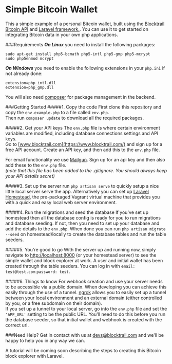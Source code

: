 Simple Bitcoin Wallet
=====================

This a simple example of a personal Bitcoin wallet, built using the [Blocktrail Bitcoin API](https://www.blocktrail.com/) and [Laravel framework.](http://laravel.com/).
You can use it to get started on integrating Bitcoin data in your own php applications.

###Requirements
***On Linux*** you need to install the following packages:
```
sudo apt-get install php5-bcmath php5-intl php5-gmp php5-mcrypt
sudo php5enmod mcrypt
```

***On Windows*** you need to enable the following extensions in your `php.ini` if not already done:
```
extension=php_intl.dll  
extension=php_gmp.dll  
```

You will also need [composer](https://getcomposer.org/) for package management in the backend.


###Getting Started
#####1. Copy the code
First clone this repository and copy the `env.example.php` to a file called `env.php`.  
Then run `composer update` to download all the required packages.

#####2. Get your API keys
The `env.php` file is where certain environment variables are modified, including database connections settings and API keys.  
Go to [www.blocktrail.com](https://www.blocktrail.com/) and sign up for a free API account.
Create an API key, and then add this to the `env.php` file.

For email functionality we use [Mailgun](https://mailgun.com). Sign up for an api key and then also add these to the `env.php` file.  
*(note that this file has been added to the .gitignore. You should always keep your API details secret)*

#####3. Set up the server
run `php artisan serve` to quickly setup a nice little local server serve the app. Alternatively you can set up [Laravel Homestead](http://laravel.com/docs/4.2/homestead), the pre-packaged Vagrant virtual machine that provides you with a quick and easy local web server environment.

#####4. Run the migrations and seed the database
If you've set up homestead then all the database config is ready for you to run migrations and database seeding. If not, then you need to set up your database and add the details to the `env.php`. When done you can run `php artisan migrate --seed` on homestead/locally to create the database tables and run the table seeders.


#####5. You're good to go
With the server up and running now, simply navigate to [http://localhost:8000](http://localhost:8000) (or your homestead server) to see the simple wallet and block explorer at work.
A user and initial wallet has been created through the table seeders. You can log in with `email: test@test.com` `password: test`.

#####6. Things to know
For webhook creation and use your server needs to be accessible via a public domain. When developing you can achieve this easily through the use of a tunnel.
[ngrok](https://ngrok.com/) allows you to easily set up a tunnel between your local environment and an external domain (either controlled by you, or a free subdomain on their domain).  
If you set up a tunnel to your local server, go into the `env.php` file and set the `'APP_URL'` setting to be the public URL. You'll need to do this before you run the database seeder, so that initial wallet and webhook is created with the correct url.




###Need Help?
Get in contact with us at [devs@blocktrail.com](mailto://devs@blocktrail.com) and we'll be happy to help you in any way we can.

A tutorial will be coming soon describing the steps to creating this Bitcoin block explorer with Laravel.
